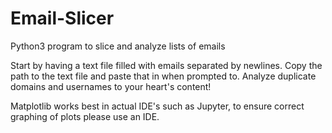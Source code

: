 # Email-Slicer
Python3 program to slice and analyze lists of emails

Start by having a text file filled with emails separated by newlines.
Copy the path to the text file and paste that in when prompted to.
Analyze duplicate domains and usernames to your heart's content!

Matplotlib works best in actual IDE's such as Jupyter, to ensure correct graphing of plots please use an IDE.
